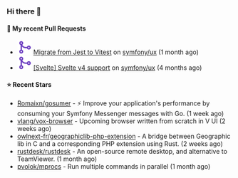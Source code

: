 ### Hi there 👋

#### 🔨 My recent Pull Requests

- ![](./assets/pr-merged.svg) [Migrate from Jest to Vitest](https://github.com/symfony/ux/pull/1202) on [symfony/ux](https://github.com/symfony/ux) (1 month ago)
- ![](./assets/pr-merged.svg) [[Svelte] Svelte v4 support](https://github.com/symfony/ux/pull/1018) on [symfony/ux](https://github.com/symfony/ux) (4 months ago)

#### ⭐ Recent Stars

- [Romaixn/gosumer](https://github.com/Romaixn/gosumer) - ⚡ Improve your application&#39;s performance by consuming your Symfony Messenger messages with Go. (1 week ago)
- [vlang/vox-browser](https://github.com/vlang/vox-browser) - Upcoming browser written from scratch in V UI (2 weeks ago)
- [owlnext-fr/geographiclib-php-extension](https://github.com/owlnext-fr/geographiclib-php-extension) - A bridge between Geographic lib in C and a corresponding PHP extension using Rust. (2 weeks ago)
- [rustdesk/rustdesk](https://github.com/rustdesk/rustdesk) - An open-source remote desktop, and alternative to TeamViewer. (1 month ago)
- [pvolok/mprocs](https://github.com/pvolok/mprocs) - Run multiple commands in parallel (1 month ago)